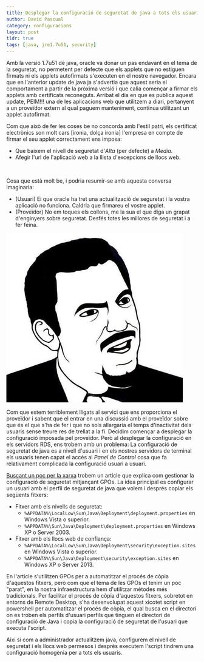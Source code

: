 ```yaml
---
title: Desplegar la configuració de seguretat de java a tots els usuaris d'una màquina
author: David Pascual
category: configuracions
layout: post
tldr: true
tags: [java, jre1.7u51, security]
---
```


Amb la versió 1.7u51 de java, oracle va donar un pas endavant en el tema de la seguretat, no permetent per defecte que els applets que no estiguen firmats ni els applets autofirmats s'executen en el nostre navegador. Encara que en l'anterior update de java ja s'advertia que aquest seria el comportament a partir de la pròxima versió i que calia començar a firmar els applets amb certificats reconeguts. Arribat el dia en que es publica aquest update, PEIM!!! una de les aplicacions web que utilitzem a diari, pertanyent a un proveïdor extern al qual paguem manteniment, continua utilitzant un applet autofirmat.

Com que això de fer les coses be no concorda amb l'estil patri, els certificat electrònics son molt cars [ironia, dolça ironia] l'empresa en compte de firmar el seu applet correctament ens imposa:

* Que baixem el nivell de seguretat d'*Alta* (per defecte) a *Media*.
* Afegir l'url de l'aplicació web a la llista d'excepcions de llocs web.

<div id="extended">&nbsp;</div>

Cosa que està molt be, i podria resumir-se amb aquesta conversa imaginaria:

- (Usuari) Ei que oracle ha tret una actualització de seguretat i la vostra aplicació no funciona. Caldria que firmareu el vostre applet.
- (Proveïdor) No em toques els collons, me la sua el que diga un grapat d'enginyers sobre seguretat. Desfés totes les millores de seguretat i a fer feina.

<div class="img-centered">
    <img src="/img/memes/are-you-serious.jpg" alt="Are you serious" title="Are you serious">
</div>

Com que estem terriblement lligats al servici que ens proporciona el proveïdor i sabent que el entrar en una discussió amb el proveïdor sobre que és el que s'ha de fer i que no sols allargaria el temps d'inactivitat dels usuaris sense treure res de trellat a la fi. Decidim començar a desplegar la configuració imposada pel proveïdor. Però al desplegar la configuració en els servidors RDS, ens trobem amb un problema: La configuració de seguretat de java es a nivell d'usuari i en els nostres servidors de terminal els usuaris tenen capat el accés al *Panel de Control* cosa que fa relativament complicada la configuració usuari a usuari.

[Buscant un poc per la xarxa](http://www.darkoperator.com/blog/2013/1/12/pushing-security-configuration-for-java-7-update-10-via-gpo.html) trobem un article que explica com gestionar la configuració de seguretat mitjançant GPOs. La idea principal es configurar un usuari amb el perfil de seguretat de java que volem i després copiar els següents fitxers:

* Fitxer amb els nivells de seguretat:
    - `%APPDATA%\LocalLow\Sun\Java\Deployment\deployment.properties` en Windows Vista o superior.
    - `%APPDATA%\Sun\Java\Deployment\deployment.properties` en Windows XP o Server 2003.
* Fitxer amb els llocs web de confiança:
    - `%APPDATA%\LocalLow\Sun\Java\Deployment\security\exception.sites` en Windows Vista o superior.
    - `%APPDATA%\Sun\Java\Deployment\security\exception.sites` en Windows XP o Server 2013.

En l'article s'utilitzen GPOs per a automatitzar el procés de còpia d'aquestos fitxers, però com que el tema de les GPOs el tenim un poc "parat", en la nostra infraestructura hem d'utilitzar mètodes més tradicionals. Per facilitar el procés de còpia d'aquestos fitxers, sobretot en entorns de Remote Desktop, s'ha desenvolupat aquest xicotet script en powershell per automatitzar el procés de còpia, el qual busca en el directori on es troben els perfils d'usuari perfils que tinguen el directori de configuració de Java i copia la configuració de seguretat de l'usuari que executa l'script.

<script src="https://gist.github.com/xoner/10970093.js"></script>

Aixi si com a administrador actualitzem java, configurem el nivell de seguretat i els llocs web permesos i després executem l'script tindrem una configuració homogènia per a tots els usuaris.